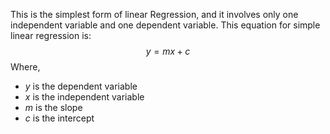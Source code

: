 This is the simplest form of linear Regression, and it involves only one independent variable and one dependent variable. This equation for simple linear regression is:
$$
y = mx +c
$$
Where, 
- $y$ is the dependent variable
- $x$ is the independent variable 
- $m$ is the slope
- $c$ is the intercept
